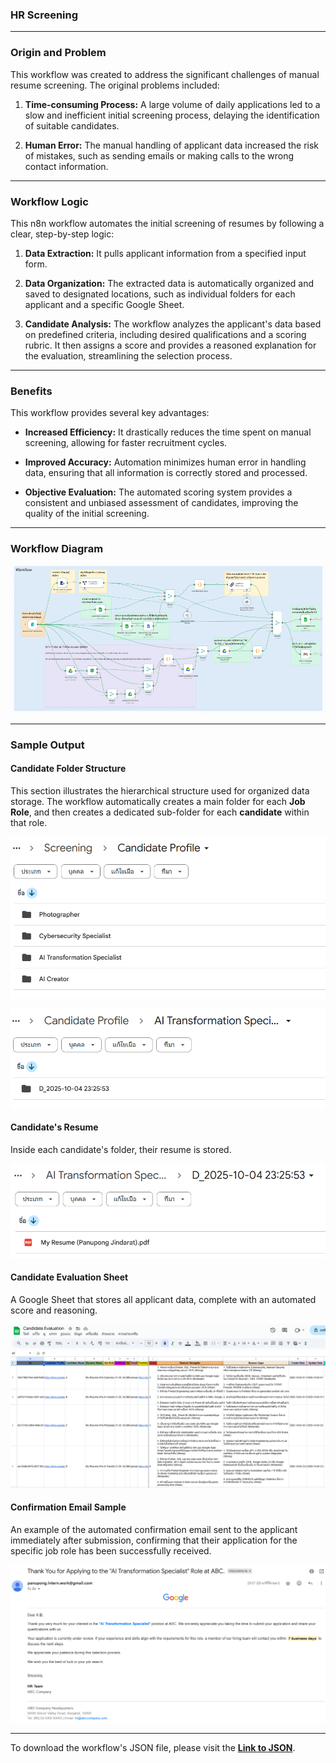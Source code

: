 ### HR Screening

---

### Origin and Problem

This workflow was created to address the significant challenges of manual resume screening. The original problems included:

1.  **Time-consuming Process:** A large volume of daily applications led to a slow and inefficient initial screening process, delaying the identification of suitable candidates.

2.  **Human Error:** The manual handling of applicant data increased the risk of mistakes, such as sending emails or making calls to the wrong contact information.

---

### Workflow Logic

This n8n workflow automates the initial screening of resumes by following a clear, step-by-step logic:

1.  **Data Extraction:** It pulls applicant information from a specified input form.

2.  **Data Organization:** The extracted data is automatically organized and saved to designated locations, such as individual folders for each applicant and a specific Google Sheet.

3.  **Candidate Analysis:** The workflow analyzes the applicant's data based on predefined criteria, including desired qualifications and a scoring rubric. It then assigns a score and provides a reasoned explanation for the evaluation, streamlining the selection process.

---

### Benefits

This workflow provides several key advantages:

* **Increased Efficiency:** It drastically reduces the time spent on manual screening, allowing for faster recruitment cycles.
  
* **Improved Accuracy:** Automation minimizes human error in handling data, ensuring that all information is correctly stored and processed.
  
* **Objective Evaluation:** The automated scoring system provides a consistent and unbiased assessment of candidates, improving the quality of the initial screening.

---

### Workflow Diagram
![HR Screening Workflow Diagram](https://github.com/panupong1212312121/N8N-Workflow/blob/main/workflows/hr-system/1.hr-screening/asset/workflow.png)

---

### Sample Output

#### Candidate Folder Structure

This section illustrates the hierarchical structure used for organized data storage. The workflow automatically creates a main folder for each **Job Role**, and then creates a dedicated sub-folder for each **candidate** within that role.

![Specific of each Job Role folder](https://github.com/panupong1212312121/N8N-Workflow/blob/main/workflows/hr-system/1.hr-screening/asset/result1.png)

![Specific of each Candidate folder](https://github.com/panupong1212312121/N8N-Workflow/blob/main/workflows/hr-system/1.hr-screening/asset/result2.png)

#### Candidate's Resume

Inside each candidate's folder, their resume is stored.

![Candidate's Resume](https://github.com/panupong1212312121/N8N-Workflow/blob/main/workflows/hr-system/1.hr-screening/asset/result3.png)

#### Candidate Evaluation Sheet

A Google Sheet that stores all applicant data, complete with an automated score and reasoning.

![Candidate Evaluation Sheet](https://github.com/panupong1212312121/N8N-Workflow/blob/main/workflows/hr-system/1.hr-screening/asset/result4.png)

#### Confirmation Email Sample

An example of the automated confirmation email sent to the applicant immediately after submission, confirming that their application for the specific job role has been successfully received.

![Confirmation Email Sample](https://github.com/panupong1212312121/N8N-Workflow/blob/main/workflows/hr-system/1.hr-screening/asset/result5.png)

---

To download the workflow's JSON file, please visit the [**Link to JSON**](https://github.com/panupong1212312121/N8N-Workflow/tree/main/workflows/hr-system/1.hr-screening/hr-screening.json).